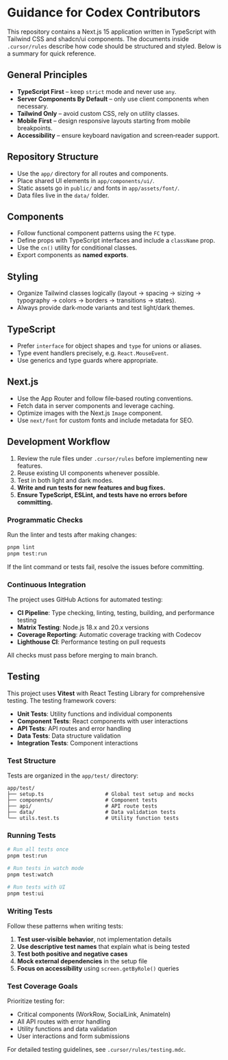 # Guidance for Codex Contributors

This repository contains a Next.js 15 application written in TypeScript with Tailwind CSS and shadcn/ui components. The
documents inside `.cursor/rules` describe how code should be structured and styled. Below is a summary for quick
reference.

## General Principles

- **TypeScript First** – keep `strict` mode and never use `any`.
- **Server Components By Default** – only use client components when necessary.
- **Tailwind Only** – avoid custom CSS, rely on utility classes.
- **Mobile First** – design responsive layouts starting from mobile breakpoints.
- **Accessibility** – ensure keyboard navigation and screen‑reader support.

## Repository Structure

- Use the `app/` directory for all routes and components.
- Place shared UI elements in `app/components/ui/`.
- Static assets go in `public/` and fonts in `app/assets/font/`.
- Data files live in the `data/` folder.

## Components

- Follow functional component patterns using the `FC` type.
- Define props with TypeScript interfaces and include a `className` prop.
- Use the `cn()` utility for conditional classes.
- Export components as **named exports**.

## Styling

- Organize Tailwind classes logically (layout → spacing → sizing → typography → colors → borders → transitions →
  states).
- Always provide dark‑mode variants and test light/dark themes.

## TypeScript

- Prefer `interface` for object shapes and `type` for unions or aliases.
- Type event handlers precisely, e.g. `React.MouseEvent`.
- Use generics and type guards where appropriate.

## Next.js

- Use the App Router and follow file‑based routing conventions.
- Fetch data in server components and leverage caching.
- Optimize images with the Next.js `Image` component.
- Use `next/font` for custom fonts and include metadata for SEO.

## Development Workflow

1. Review the rule files under `.cursor/rules` before implementing new features.
2. Reuse existing UI components whenever possible.
3. Test in both light and dark modes.
4. **Write and run tests for new features and bug fixes.**
5. **Ensure TypeScript, ESLint, and tests have no errors before committing.**

### Programmatic Checks

Run the linter and tests after making changes:

```bash
pnpm lint
pnpm test:run
```

If the lint command or tests fail, resolve the issues before committing.

### Continuous Integration

The project uses GitHub Actions for automated testing:

- **CI Pipeline**: Type checking, linting, testing, building, and performance testing
- **Matrix Testing**: Node.js 18.x and 20.x versions
- **Coverage Reporting**: Automatic coverage tracking with Codecov
- **Lighthouse CI**: Performance testing on pull requests

All checks must pass before merging to main branch.

## Testing

This project uses **Vitest** with React Testing Library for comprehensive testing. The testing framework covers:

- **Unit Tests**: Utility functions and individual components
- **Component Tests**: React components with user interactions
- **API Tests**: API routes and error handling
- **Data Tests**: Data structure validation
- **Integration Tests**: Component interactions

### Test Structure

Tests are organized in the `app/test/` directory:

```
app/test/
├── setup.ts                    # Global test setup and mocks
├── components/                 # Component tests
├── api/                        # API route tests
├── data/                       # Data validation tests
└── utils.test.ts               # Utility function tests
```

### Running Tests

```bash
# Run all tests once
pnpm test:run

# Run tests in watch mode
pnpm test:watch

# Run tests with UI
pnpm test:ui
```

### Writing Tests

Follow these patterns when writing tests:

1. **Test user-visible behavior**, not implementation details
2. **Use descriptive test names** that explain what is being tested
3. **Test both positive and negative cases**
4. **Mock external dependencies** in the setup file
5. **Focus on accessibility** using `screen.getByRole()` queries

### Test Coverage Goals

Prioritize testing for:

- Critical components (WorkRow, SocialLink, AnimateIn)
- All API routes with error handling
- Utility functions and data validation
- User interactions and form submissions

For detailed testing guidelines, see `.cursor/rules/testing.mdc`.
